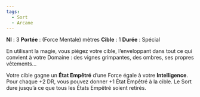 ```yaml
---
tags:
  - Sort
  - Arcane
---
```

**NI** : 3
**Portée** : (Force Mentale) mètres
**Cible** : 1
**Durée** : Spécial

En utilisant la magie, vous piégez votre cible, l’enveloppant dans tout ce qui convient à votre Domaine : des vignes grimpantes, des ombres, ses propres vêtements… 

Votre cible gagne un **État Empêtré** d’une Force égale à votre **Intelligence**. Pour chaque +2 DR, vous pouvez donner +1 État Empêtré à la cible. Le Sort dure jusqu’à ce que tous les États Empêtré soient retirés.